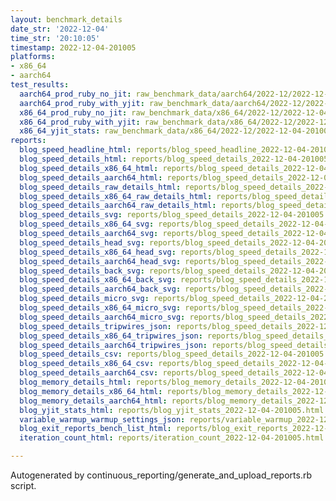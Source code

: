 ```yaml
---
layout: benchmark_details
date_str: '2022-12-04'
time_str: '20:10:05'
timestamp: 2022-12-04-201005
platforms:
- x86_64
- aarch64
test_results:
  aarch64_prod_ruby_no_jit: raw_benchmark_data/aarch64/2022-12/2022-12-04-201005_basic_benchmark_aarch64_prod_ruby_no_jit.json
  aarch64_prod_ruby_with_yjit: raw_benchmark_data/aarch64/2022-12/2022-12-04-201005_basic_benchmark_aarch64_prod_ruby_with_yjit.json
  x86_64_prod_ruby_no_jit: raw_benchmark_data/x86_64/2022-12/2022-12-04-201005_basic_benchmark_x86_64_prod_ruby_no_jit.json
  x86_64_prod_ruby_with_yjit: raw_benchmark_data/x86_64/2022-12/2022-12-04-201005_basic_benchmark_x86_64_prod_ruby_with_yjit.json
  x86_64_yjit_stats: raw_benchmark_data/x86_64/2022-12/2022-12-04-201005_basic_benchmark_x86_64_yjit_stats.json
reports:
  blog_speed_headline_html: reports/blog_speed_headline_2022-12-04-201005.html
  blog_speed_details_html: reports/blog_speed_details_2022-12-04-201005.html
  blog_speed_details_x86_64_html: reports/blog_speed_details_2022-12-04-201005.x86_64.html
  blog_speed_details_aarch64_html: reports/blog_speed_details_2022-12-04-201005.aarch64.html
  blog_speed_details_raw_details_html: reports/blog_speed_details_2022-12-04-201005.raw_details.html
  blog_speed_details_x86_64_raw_details_html: reports/blog_speed_details_2022-12-04-201005.x86_64.raw_details.html
  blog_speed_details_aarch64_raw_details_html: reports/blog_speed_details_2022-12-04-201005.aarch64.raw_details.html
  blog_speed_details_svg: reports/blog_speed_details_2022-12-04-201005.svg
  blog_speed_details_x86_64_svg: reports/blog_speed_details_2022-12-04-201005.x86_64.svg
  blog_speed_details_aarch64_svg: reports/blog_speed_details_2022-12-04-201005.aarch64.svg
  blog_speed_details_head_svg: reports/blog_speed_details_2022-12-04-201005.head.svg
  blog_speed_details_x86_64_head_svg: reports/blog_speed_details_2022-12-04-201005.x86_64.head.svg
  blog_speed_details_aarch64_head_svg: reports/blog_speed_details_2022-12-04-201005.aarch64.head.svg
  blog_speed_details_back_svg: reports/blog_speed_details_2022-12-04-201005.back.svg
  blog_speed_details_x86_64_back_svg: reports/blog_speed_details_2022-12-04-201005.x86_64.back.svg
  blog_speed_details_aarch64_back_svg: reports/blog_speed_details_2022-12-04-201005.aarch64.back.svg
  blog_speed_details_micro_svg: reports/blog_speed_details_2022-12-04-201005.micro.svg
  blog_speed_details_x86_64_micro_svg: reports/blog_speed_details_2022-12-04-201005.x86_64.micro.svg
  blog_speed_details_aarch64_micro_svg: reports/blog_speed_details_2022-12-04-201005.aarch64.micro.svg
  blog_speed_details_tripwires_json: reports/blog_speed_details_2022-12-04-201005.tripwires.json
  blog_speed_details_x86_64_tripwires_json: reports/blog_speed_details_2022-12-04-201005.x86_64.tripwires.json
  blog_speed_details_aarch64_tripwires_json: reports/blog_speed_details_2022-12-04-201005.aarch64.tripwires.json
  blog_speed_details_csv: reports/blog_speed_details_2022-12-04-201005.csv
  blog_speed_details_x86_64_csv: reports/blog_speed_details_2022-12-04-201005.x86_64.csv
  blog_speed_details_aarch64_csv: reports/blog_speed_details_2022-12-04-201005.aarch64.csv
  blog_memory_details_html: reports/blog_memory_details_2022-12-04-201005.html
  blog_memory_details_x86_64_html: reports/blog_memory_details_2022-12-04-201005.x86_64.html
  blog_memory_details_aarch64_html: reports/blog_memory_details_2022-12-04-201005.aarch64.html
  blog_yjit_stats_html: reports/blog_yjit_stats_2022-12-04-201005.html
  variable_warmup_warmup_settings_json: reports/variable_warmup_2022-12-04-201005.warmup_settings.json
  blog_exit_reports_bench_list_html: reports/blog_exit_reports_2022-12-04-201005.bench_list.html
  iteration_count_html: reports/iteration_count_2022-12-04-201005.html

---
```

Autogenerated by continuous_reporting/generate_and_upload_reports.rb script.
